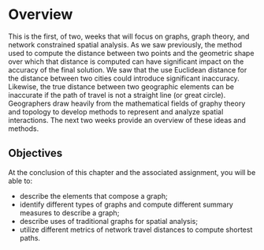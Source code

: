 # Overview
This is the first, of two, weeks that will focus on graphs, graph theory, and network constrained spatial analysis.  As we saw previously, the method used to compute the distance between two points and the geometric shape over which that distance is computed can have significant impact on the accuracy of the final solution.  We saw that the use Euclidean distance for the distance between two cities could introduce significant inaccuracy.  Likewise, the true distance between two geographic elements can be inaccurate if the path of travel is not a straight line (or great circle).  Geographers draw heavily from the mathematical fields of graphy theory and topology to develop methods to represent and analyze spatial interactions.  The next two weeks provide an overview of these ideas and methods.


## Objectives
At the conclusion of this chapter and the associated assignment, you will be able to:

* describe the elements that compose a graph;
* identify different types of graphs and compute different summary measures to describe a graph;
* describe uses of traditional graphs for spatial analysis;
* utilize different metrics of network travel distances to compute shortest paths.
